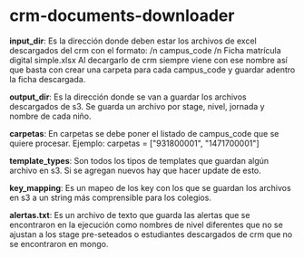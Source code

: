 # crm-documents-downloader

**input_dir**: Es la dirección donde deben estar los archivos de excel descargados del crm con el formato: 
  /n campus_code
    /n Ficha matrícula digital simple.xlsx
Al decargarlo de crm siempre viene con ese nombre así que basta con crear una carpeta para cada campus_code y guardar adentro la ficha descargada.

**output_dir**: Es la dirección donde se van a guardar los archivos descargados de s3. Se guarda un archivo por stage, nivel, jornada y nombre de cada niño.

**carpetas**: En carpetas se debe poner el listado de campus_code que se quiere procesar. Ejemplo: carpetas = ["931800001", "1471700001"]

**template_types**: Son todos los tipos de templates que guardan algún archivo en s3. Si se agregan nuevos hay que hacer update de esto.

**key_mapping**: Es un mapeo de los key con los que se guardan los archivos en s3 a un string más comprensible para los colegios.

**alertas.txt**: Es un archivo de texto que guarda las alertas que se encontraron en la ejecución como nombres de nivel diferentes que no se ajustan a los stage pre-seteados o estudiantes descargados de crm que no se encontraron en mongo.
